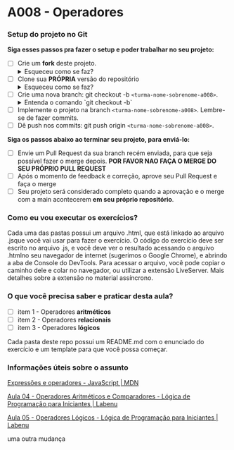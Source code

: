 # A008 - Operadores

### Setup do projeto no Git

**Siga esses passos pra fazer o setup e poder trabalhar no seu projeto:**

-  [ ] Crie um **fork** deste projeto.
   <details>
      <summary>Esqueceu como se faz?</summary>
      <img src="https://firebasestorage.googleapis.com/v0/b/assets-conteudo.appspot.com/o/gerais%2Ffork.png?alt=media&token=7030e997-246a-41fe-a75f-2a2ced61e54d" alt="Fork a sua própria cópia de nome-do-repo"/>
   </details>
-  [ ] Clone sua **PRÓPRIA** versão do repositório
   <details>
      <summary>Esqueceu como se faz?</summary>
      <img src="https://firebasestorage.googleapis.com/v0/b/assets-conteudo.appspot.com/o/gerais%2Fclone-repo.png?alt=media&token=d8b3c101-c6d4-4371-b018-ae4edec7e34c" alt="Garanta que o repositório é seu-usuário/nome-do-repo e faça o clone"/>
   </details>
-  [ ] Crie uma nova branch: git checkout -b `<turma-nome-sobrenome-a008>`.
   <details>
      <summary>Entenda o comando `git checkout -b`</summary>
      <p>Na aula vocês aprenderam a criar uma branch (`git branch "nome-branch"`) e se mover até ela (`git checkout "nome-branch"`). Porém, o git permite utilizar contrações para realizar mais de ação com um único comando, que é o caso do (`git checkout -b "nome-branch"`), que cria e automaticamente se move para a branch recém criada.</p>
   </details>
-  [ ] Implemente o projeto na branch `<turma-nome-sobrenome-a008>`. Lembre-se de fazer commits.
-  [ ] Dê push nos commits: git push origin `<turma-nome-sobrenome-a008>`.

**Siga os passos abaixo ao terminar seu projeto, para enviá-lo:**

-  [ ] Envie um Pull Request da sua branch recém enviada, para que seja possível fazer o merge depois. **POR FAVOR NAO FAÇA O MERGE DO SEU PRÓPRIO PULL REQUEST**
-  [ ] Após o momento de feedback e correção, aprove seu Pull Request e faça o merge
-  [ ] Seu projeto será considerado completo quando a aprovação e o merge com a main acontecerem **em seu próprio repositório**.

### Como eu vou executar os exercícios?
Cada uma das pastas possui um arquivo .html, que está linkado ao arquivo .jsque você vai usar para fazer o exercício. O código do exercício deve ser escrito no arquivo .js, e você deve ver o resultado acessando o arquivo .htmlno seu navegador de internet (sugerimos o Google Chrome), e abrindo a aba de Console do DevTools. Para acessar o arquivo, você pode copiar o caminho dele e colar no navegador, ou utilizar a extensão LiveServer. Mais detalhes sobre a extensão no material assíncrono.

### O que você precisa saber e praticar desta aula?

-  [ ] item 1 - Operadores **aritméticos**
-  [ ] item 2 - Operadores **relacionais**
-  [ ] item 3 - Operadores **lógicos**

Cada pasta deste repo possui um README.md com o enunciado do exercício e um template para que você possa começar.

### Informações úteis sobre o assunto

[Expressões e operadores - JavaScript | MDN](https://developer.mozilla.org/pt-BR/docs/Web/JavaScript/Guide/Expressions_and_Operators)

[Aula 04 - Operadores Aritméticos e Comparadores - Lógica de Programação para Iniciantes | Labenu](https://www.youtube.com/watch?v=OgxcX1MjbKU&list=PLAIgeRdMaoGVrASBxWcbAurQMzXJMArkg&index=4)

[Aula 05 - Operadores Lógicos - Lógica de Programação para Iniciantes  | Labenu](https://www.youtube.com/watch?v=bA-dXIB1tXI&list=PLAIgeRdMaoGVrASBxWcbAurQMzXJMArkg&index=5)

uma outra mudança
